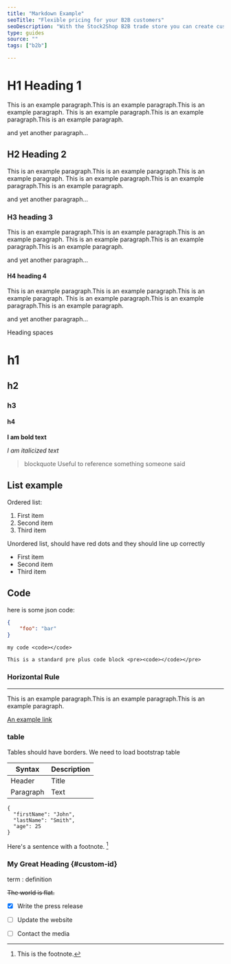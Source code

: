 ```yaml
---
title: "Markdown Example"
seoTitle: "Flexible pricing for your B2B customers"
seoDescription: "With the Stock2Shop B2B trade store you can create custom pricing for products specific for each of your customers"
type: guides
source: ""
tags: ["b2b"]

---
```


# H1 Heading 1

This is an example paragraph.This is an example paragraph.This is an example paragraph.
This is an example paragraph.This is an example paragraph.This is an example paragraph.

and yet another paragraph...

## H2 Heading 2

This is an example paragraph.This is an example paragraph.This is an example paragraph.
This is an example paragraph.This is an example paragraph.This is an example paragraph.

and yet another paragraph...

### H3 heading 3

This is an example paragraph.This is an example paragraph.This is an example paragraph.
This is an example paragraph.This is an example paragraph.This is an example paragraph.

and yet another paragraph...

#### H4 heading 4

This is an example paragraph.This is an example paragraph.This is an example paragraph.
This is an example paragraph.This is an example paragraph.This is an example paragraph.

and yet another paragraph...

Heading spaces

# h1
## h2
### h3
#### h4

**I am bold text**

*I am italicized text*

> blockquote Useful to reference something someone said

## List example

Ordered list:

1. First item
2. Second item
3. Third item

Unordered list, should have red dots and they should line up correctly

- First item
- Second item
- Third item

## Code

here is some json code:

```json
{
    "foo": "bar"
}
```

`my code <code></code>`

```
This is a standard pre plus code block <pre><code></code></pre>
```

### Horizontal Rule

---

This is an example paragraph.This is an example paragraph.This is an example paragraph.


[An example link](https://www.example.com)

### table

Tables should have borders. We need to load bootstrap table

 Syntax | Description |
 ----------- | ----------- |
 Header | Title |
 Paragraph | Text |


```
{
  "firstName": "John",
  "lastName": "Smith",
  "age": 25
}
```

Here's a sentence with a footnote. [^1]

[^1]: This is the footnote.

### My Great Heading {#custom-id}

term
: definition

~~The world is flat.~~

- [x] Write the press release
- [ ] Update the website
- [ ] Contact the media


